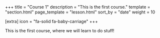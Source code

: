 +++
title = "Course 1"
description = "This is the first course."
template = "section.html"
page_template = "lesson.html"
sort_by = "date"
weight = 10

[extra]
icon = "fa-solid fa-baby-carriage"
+++

This is the first course, where we will learn to do stuff!